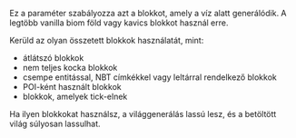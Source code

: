 Ez a paraméter szabályozza azt a blokkot, amely a víz alatt generálódik. A legtöbb vanilla biom föld vagy kavics blokkot használ erre.

Kerüld az olyan összetett blokkok használatát, mint:

* átlátszó blokkok
* nem teljes kocka blokkok
* csempe entitással, NBT címkékkel vagy leltárral rendelkező blokkok
* POI-ként használt blokkok
* blokkok, amelyek tick-elnek

Ha ilyen blokkokat használsz, a világgenerálás lassú lesz, és a betöltött világ súlyosan lassulhat.